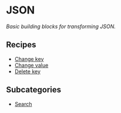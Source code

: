 # JSON

_Basic building blocks for transforming JSON._

## Recipes

* [Change key](broken-reference)
* [Change value](broken-reference)
* [Delete key](broken-reference)

## Subcategories

* [Search](search/)
